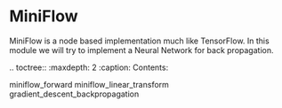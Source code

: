MiniFlow
========

MiniFlow is a node based implementation much like TensorFlow. In this module we will try to implement a Neural Network for back propagation.


.. toctree::
   :maxdepth: 2
   :caption: Contents:

   miniflow_forward
   miniflow_linear_transform
   gradient_descent_backpropagation